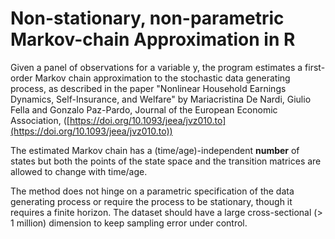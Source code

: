 #  Non-stationary, non-parametric Markov-chain Approximation in **R**

Given a panel of observations for a variable y, the program estimates
a first-order Markov chain approximation to the stochastic data
generating process, as described in the paper "Nonlinear Household
Earnings Dynamics, Self-Insurance, and Welfare" by Mariacristina De
Nardi, Giulio Fella and Gonzalo Paz-Pardo, Journal of the European
Economic Association, ([https://doi.org/10.1093/jeea/jvz010.to](https://doi.org/10.1093/jeea/jvz010.to))

The estimated Markov chain has a (time/age)-independent **number** of
states but both the points of the state space and the transition
matrices are allowed to change with time/age.

The method does not hinge on a parametric specification of the data
generating process or require the process to be stationary, though it
requires a finite horizon. The dataset should have a large
cross-sectional (> 1 million) dimension to keep sampling error under control.

 

